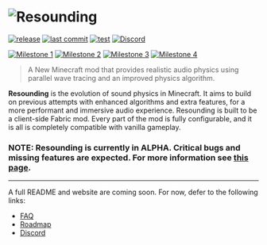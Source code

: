 # ![Resounding](https://user-images.githubusercontent.com/76263371/153949378-753b5e61-dad7-48bd-b9bc-a36c1836551d.png)

[![release](https://img.shields.io/github/v/release/thedocruby/resounding?include_prereleases&sort=semver&style=flat)](https://github.com/thedocruby/resounding/releases/latest)
[![last commit](https://img.shields.io/github/last-commit/thedocruby/resounding/master?style=flat)](https://github.com/thedocruby/resounding/commits/master)
[![test](https://img.shields.io/github/workflow/status/thedocruby/resounding/verify?label=test&style=flat)](https://github.com/thedocruby/resounding/actions/workflows/verify.yml)
[![Discord](https://img.shields.io/discord/838159960973901894?label=Discord&style=flat)](https://discord.gg/kdZ6gH7Hg6)

[![Milestone 1](https://img.shields.io/github/milestones/progress-percent/thedocruby/resounding/2?style=flat)](https://github.com/thedocruby/resounding/milestone/2)
[![Milestone 2](https://img.shields.io/github/milestones/progress-percent/thedocruby/resounding/3?style=flat)](https://github.com/thedocruby/resounding/milestone/3)
[![Milestone 3](https://img.shields.io/github/milestones/progress-percent/thedocruby/resounding/4?style=flat)](https://github.com/thedocruby/resounding/milestone/4)
[![Milestone 4](https://img.shields.io/github/milestones/progress-percent/thedocruby/resounding/5?style=flat)](https://github.com/thedocruby/resounding/milestone/5)

> A New Minecraft mod that provides realistic audio physics using parallel wave tracing and an improved physics algorithm.

**Resounding** is the evolution of sound physics in Minecraft. It aims to build on previous attempts with enhanced algorithms and extra features, for a more performant and immersive audio experience. Resounding is built to be a client-side Fabric mod. Every part of the mod is fully configurable, and it is all is completely compatible with vanilla gameplay.

### NOTE: Resounding is currently in ALPHA. Critical bugs and missing features are expected. For more information see [this page](https://github.com/thedocruby/resounding/wiki/FAQ#what-are-resounding-alpha-versions).

---

A full README and website are coming soon. For now, defer to the following links:

- [FAQ](https://github.com/thedocruby/resounding/wiki/FAQ)
- [Roadmap](https://github.com/thedocruby/resounding/wiki/Roadmap)
- [Discord](https://discord.gg/kdZ6gH7Hg6)

